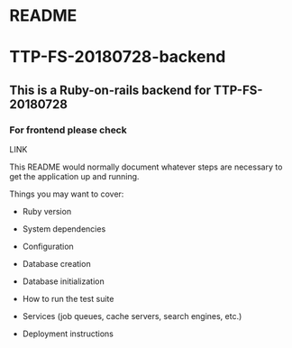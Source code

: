 # README
# TTP-FS-20180728-backend
## This is a Ruby-on-rails backend for TTP-FS-20180728
### For frontend please check
LINK

This README would normally document whatever steps are necessary to get the
application up and running.

Things you may want to cover:

* Ruby version

* System dependencies

* Configuration

* Database creation

* Database initialization

* How to run the test suite

* Services (job queues, cache servers, search engines, etc.)

* Deployment instructions

